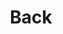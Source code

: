 ---
layout: be
title: Back
description: 백엔드 관련글 🎨
keywords: be
category: be
nav-class: be
exclude_from_nav: false
permalink: /be/
---